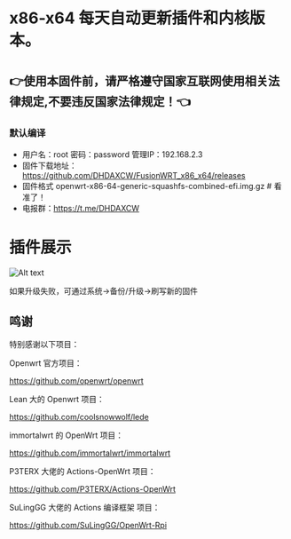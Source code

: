 # x86-x64 每天自动更新插件和内核版本。
# 
## 👉使用本固件前，请严格遵守国家互联网使用相关法律规定,不要违反国家法律规定！👈
### 默认编译  
- 用户名：root 密码：password  管理IP：192.168.2.3
- 固件下载地址：https://github.com/DHDAXCW/FusionWRT_x86_x64/releases
- 固件格式 openwrt-x86-64-generic-squashfs-combined-efi.img.gz  # 看准了！
- 电报群：https://t.me/DHDAXCW
# 插件展示
 ![Alt text](scripts/20.png?raw=true "Title")

如果升级失败，可通过系统→备份/升级→刷写新的固件

## 鸣谢

特别感谢以下项目：

Openwrt 官方项目：

<https://github.com/openwrt/openwrt>

Lean 大的 Openwrt 项目：

<https://github.com/coolsnowwolf/lede>

immortalwrt 的 OpenWrt 项目：

<https://github.com/immortalwrt/immortalwrt>

P3TERX 大佬的 Actions-OpenWrt 项目：

<https://github.com/P3TERX/Actions-OpenWrt>

SuLingGG 大佬的 Actions 编译框架 项目：

https://github.com/SuLingGG/OpenWrt-Rpi
